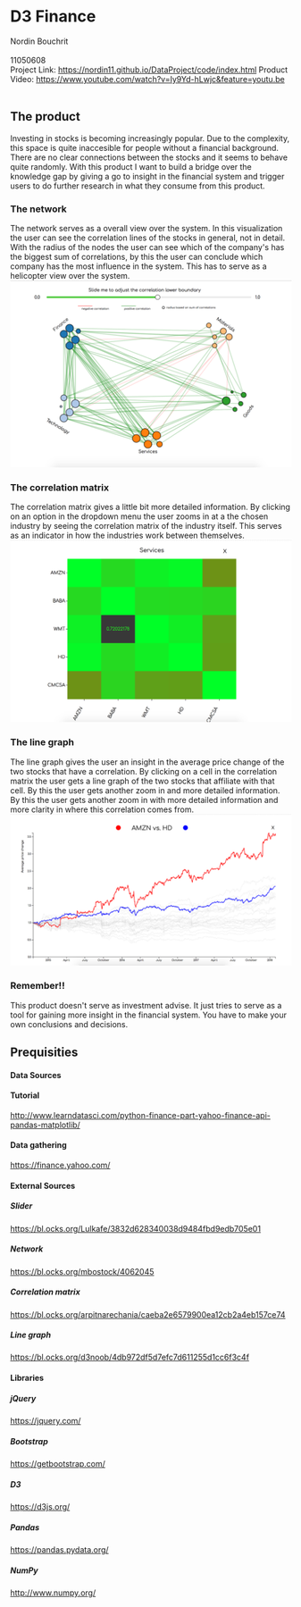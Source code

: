 # D3 Finance
Nordin Bouchrit <br />	
11050608
<br />
Project Link: https://nordin11.github.io/DataProject/code/index.html
Product Video: https://www.youtube.com/watch?v=Iy9Yd-hLwjc&feature=youtu.be<br/>
<br />
## The product

Investing in stocks is becoming increasingly popular. Due to the complexity, this space is quite inaccesible for people without a financial background. There are no clear connections between the stocks and it seems to behave quite randomly. With this product I want to build a bridge over the knowledge gap by giving a go to insight in the financial system and trigger users to do further research in what they consume from this product.   

### The network
The network serves as a overall view over the system. In this visualization the user can see the correlation lines of the stocks in general, not in detail. With the radius of the nodes the user can see which of the company's has the biggest sum of correlations, by this the user can conclude which company has the most influence in the system. This has to serve as a helicopter view over the system.
![](doc/networkpreview.png)

### The correlation matrix
The correlation matrix gives a little bit more detailed information. By clicking on an option in the dropdown menu the user zooms in at a the chosen industry by seeing the correlation matrix of the industry itself. This serves as an indicator in how the industries work between themselves.
![](doc/matrixpreview.png)<br />

### The line graph 
The line graph gives the user an insight in the average price change of the two stocks that have a correlation. By clicking on a cell in the correlation matrix the user gets a line graph of the two stocks that affiliate with that cell. By this the user gets another zoom in and more detailed information. By this the user gets another zoom in with more detailed information and more clarity in where this correlation comes from.
![](doc/linegraphpreview.png)<br />

### Remember!!
This product doesn't serve as investment advise. It just tries to serve as a tool for gaining more insight in the financial system. You have to make your own conclusions and decisions.  <br />

## Prequisities

#### Data Sources 
#### Tutorial 
http://www.learndatasci.com/python-finance-part-yahoo-finance-api-pandas-matplotlib/ <br />
#### Data gathering
https://finance.yahoo.com/ <br />

#### External Sources
##### Slider
https://bl.ocks.org/Lulkafe/3832d628340038d9484fbd9edb705e01 
##### Network 
https://bl.ocks.org/mbostock/4062045 
##### Correlation matrix
https://bl.ocks.org/arpitnarechania/caeba2e6579900ea12cb2a4eb157ce74 
##### Line graph
https://bl.ocks.org/d3noob/4db972df5d7efc7d611255d1cc6f3c4f 

#### Libraries
##### jQuery
https://jquery.com/
##### Bootstrap
https://getbootstrap.com/
##### D3
https://d3js.org/
##### Pandas
https://pandas.pydata.org/
##### NumPy
http://www.numpy.org/




